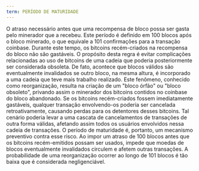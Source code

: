 ```yaml
---
term: PERÍODO DE MATURIDADE
---
```


O atraso necessário antes que uma recompensa de bloco possa ser gasta pelo minerador que a recebeu. Este período é definido em 100 blocos após o bloco minerado, o que equivale a 101 confirmações para a transação coinbase. Durante este tempo, os bitcoins recém-criados na recompensa do bloco não são gastáveis. O propósito desta regra é evitar complicações relacionadas ao uso de bitcoins de uma cadeia que poderia posteriormente ser considerada obsoleta. De fato, acontece que blocos válidos são eventualmente invalidados se outro bloco, na mesma altura, é incorporado a uma cadeia que teve mais trabalho realizado. Este fenômeno, conhecido como reorganização, resulta na criação de um "bloco órfão" ou "bloco obsoleto", privando assim o minerador dos bitcoins contidos no coinbase do bloco abandonado. Se os bitcoins recém-criados fossem imediatamente gastáveis, qualquer transação envolvendo-os poderia ser cancelada retroativamente, causando perdas para os detentores desses bitcoins. Tal cenário poderia levar a uma cascata de cancelamentos de transações de outra forma válidas, afetando assim todos os usuários envolvidos nessa cadeia de transações. O período de maturidade é, portanto, um mecanismo preventivo contra esse risco. Ao impor um atraso de 100 blocos antes que os bitcoins recém-emitidos possam ser usados, impede que moedas de blocos eventualmente invalidados circulem e afetem outras transações. A probabilidade de uma reorganização ocorrer ao longo de 101 blocos é tão baixa que é considerada negligenciável.